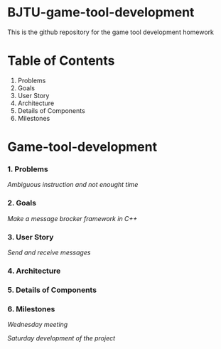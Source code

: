 # BJTU-game-tool-development
This is the github repository for the game tool development homework

# Table of Contents
1. Problems
2. Goals
3. User Story
4. Architecture
5. Details of Components
6. Milestones

# Game-tool-development

### 1. Problems ###

*Ambiguous instruction and not enought time*

### 2. Goals ###

*Make a message brocker framework in C++*

### 3. User Story ###

*Send and receive messages* 

### 4. Architecture ###

### 5. Details of Components ###

### 6. Milestones ###

*Wednesday meeting* 

*Saturday development of the project*

